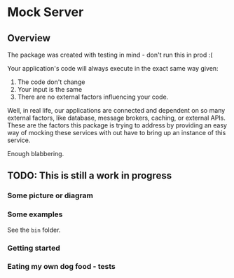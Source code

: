 # Mock Server

## Overview
The package was created with testing in mind - don't run this in prod :(

Your application's code will always execute in the exact same way given:
1. The code don't change
2. Your input is the same
3. There are no external factors influencing your code.

Well, in real life, our applications are connected and dependent on so many external factors, like
database, message brokers, caching, or external APIs. These are the factors this package is trying
to address by providing an easy way of mocking these services with out have to bring up an instance of 
this service.

Enough blabbering.

## TODO: This is still a work in progress
### Some picture or diagram
### Some examples
See the `bin` folder.
### Getting started
### Eating my own dog food - tests